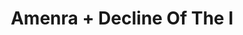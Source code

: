 ---
layout: post
category: concert
title: Amenra + Decline Of The I
artists: 
- Amenra
- Decline Of The I
place: 
- Bataclan
country: France
city: Paris
---